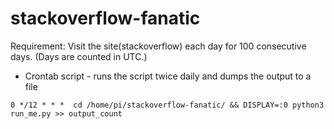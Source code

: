 # stackoverflow-fanatic
Requirement: Visit the site(stackoverflow) each day for 100 consecutive days. (Days are counted in UTC.)

* Crontab script - runs the script twice daily and dumps the output to a file

`0 */12 * * *  cd /home/pi/stackoverflow-fanatic/ && DISPLAY=:0 python3 run_me.py >> output_count`
